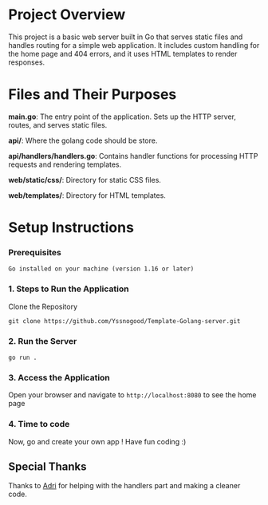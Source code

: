 # Project Overview

This project is a basic web server built in Go that serves static files and handles routing for a simple web application. It includes custom handling for the home page and 404 errors, and it uses HTML templates to render responses.

# Files and Their Purposes
 <b>main.go</b>: The entry point of the application. Sets up the HTTP server, routes, and serves static files.

 <b>api/</b>: Where the golang code should be store.

<b>api/handlers/handlers.go</b>: Contains handler functions for processing HTTP requests and rendering templates.

<b>web/static/css/</b>: Directory for static CSS files.

<b>web/templates/</b>: Directory for HTML templates.

# Setup Instructions
###  Prerequisites
    Go installed on your machine (version 1.16 or later)
### 1. Steps to Run the Application
Clone the Repository

    git clone https://github.com/Yssnogood/Template-Golang-server.git


### 2. Run the Server
    go run .
### 3. Access the Application 
Open your browser and navigate to `http://localhost:8080` to see the home page

### 4. Time to code
Now, go and create your own app ! 
Have fun coding :)


## Special Thanks 

Thanks to [Adri](https://github.com/Adridri7) for helping with the handlers part and making a cleaner code.